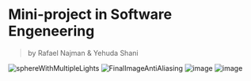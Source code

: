 # Mini-project in Software Engeneering
> by Rafael Najman & Yehuda Shani

![sphereWithMultipleLights](https://user-images.githubusercontent.com/73947774/197889143-595825be-6bec-4a72-be9c-b4ca32ecc25c.png)
![FinalImageAntiAliasing](https://user-images.githubusercontent.com/73947774/197889173-3f165481-dbbe-4829-a30e-6f9d0032b0fa.png)
![image](https://user-images.githubusercontent.com/73947774/197890176-050ce5a0-be28-4a3c-ac21-cc2487f9c0a4.png)
![image](https://user-images.githubusercontent.com/73947774/197890474-35ecc386-9dc6-446f-95dc-1edef272e917.png)
